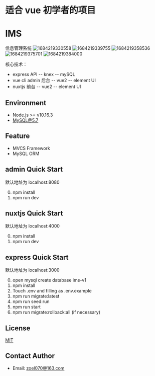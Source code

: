 # 适合 vue 初学者的项目

# IMS

信息管理系统
![1684219330558](https://github.com/zoel070/ssr-ims/assets/121177078/c28d7d30-ece8-4542-9a40-45295b77829e)
![1684219339755](https://github.com/zoel070/ssr-ims/assets/121177078/47ad18ed-b975-4660-83d0-13426f5e3299)
![1684219358536](https://github.com/zoel070/ssr-ims/assets/121177078/08f9e464-848e-41d2-be06-13297d24222c)
![1684219375701](https://github.com/zoel070/ssr-ims/assets/121177078/f288c9d0-d212-43ab-93b1-c410f27f2127)
![1684219384000](https://github.com/zoel070/ssr-ims/assets/121177078/eb2998b6-bbb0-4782-b92a-b3520f687ba2)

核心技术：

- express API
  -- knex
  -- mySQL
- vue cli admin 后台
  -- vue2
  -- element UI
- nuxtjs 前台
  -- vue2
  -- element UI

## Environment

- Node.js >= v10.16.3
- MySQL@5.7

## Feature

- MVCS Framework
- MySQL ORM

## admin Quick Start

默认地址为 localhost:8080

0. npm install
1. npm run dev

## nuxtjs Quick Start

默认地址为 localhost:4000

0. npm install
1. npm run dev

## express Quick Start

默认地址为 localhost:3000

0. open mysql create database ims-v1
1. npm install
2. Touch .env and filling as .env.example
3. npm run migrate:latest
4. npm run seed:run
5. npm run start
6. npm run migrate:rollback:all (if necessary)

## License

[MIT](LICENSE)

## Contact Author

- Email: zoel070@163.com
